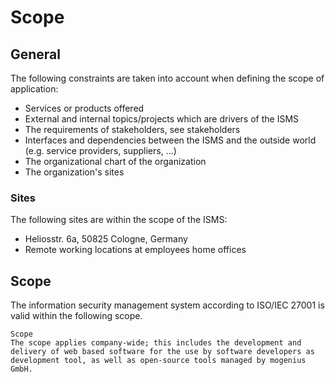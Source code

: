 # Scope 

## General

The following constraints are taken into account when defining the scope of application:

   * Services or products offered
   * External and internal topics/projects which are drivers of the ISMS
   * The requirements of stakeholders, see stakeholders
   * Interfaces and dependencies between the ISMS and the outside world (e.g. service providers, suppliers, ...)
   * The organizational chart of the organization
   * The organization's sites

### Sites

The following sites are within the scope of the ISMS:

   * Heliosstr. 6a, 50825 Cologne, Germany
   * Remote working locations at employees home offices

## Scope
The information security management system according to ISO/IEC 27001 is valid within the following scope.

    Scope
    The scope applies company-wide; this includes the development and delivery of web based software for the use by software developers as development tool, as well as open-source tools managed by mogenius GmbH.